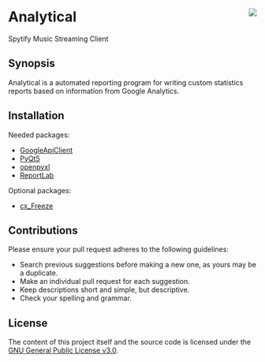 # Analytical <img src="Others/icon.ico" align="right" />
Spytify Music Streaming Client

## Synopsis

Analytical is a automated reporting program for writing custom statistics reports based on information from Google Analytics.

## Installation

Needed packages:
- [GoogleApiClient](https://github.com/google/google-api-python-client)
- [PyQt5](https://www.riverbankcomputing.com/software/pyqt/download5)
- [openpyxl](https://bitbucket.org/agronholm/openpyxl/src)
- [ReportLab](https://bitbucket.org/rptlab/reportlab/src)

Optional packages:
- [cx_Freeze](http://cx-freeze.sourceforge.net/)

## Contributions

Please ensure your pull request adheres to the following guidelines:

- Search previous suggestions before making a new one, as yours may be a duplicate.
- Make an individual pull request for each suggestion.
- Keep descriptions short and simple, but descriptive.
- Check your spelling and grammar.

## License

The content of this project itself and the source code is licensed under the [GNU General Public License v3.0](https://www.gnu.org/licenses/gpl-3.0.en.html).
